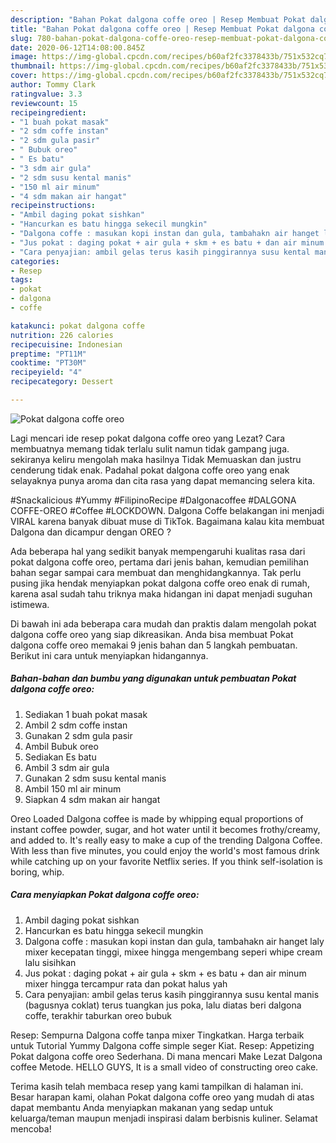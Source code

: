 ```yaml
---
description: "Bahan Pokat dalgona coffe oreo | Resep Membuat Pokat dalgona coffe oreo Yang Mudah Dan Praktis"
title: "Bahan Pokat dalgona coffe oreo | Resep Membuat Pokat dalgona coffe oreo Yang Mudah Dan Praktis"
slug: 780-bahan-pokat-dalgona-coffe-oreo-resep-membuat-pokat-dalgona-coffe-oreo-yang-mudah-dan-praktis
date: 2020-06-12T14:08:00.845Z
image: https://img-global.cpcdn.com/recipes/b60af2fc3378433b/751x532cq70/pokat-dalgona-coffe-oreo-foto-resep-utama.jpg
thumbnail: https://img-global.cpcdn.com/recipes/b60af2fc3378433b/751x532cq70/pokat-dalgona-coffe-oreo-foto-resep-utama.jpg
cover: https://img-global.cpcdn.com/recipes/b60af2fc3378433b/751x532cq70/pokat-dalgona-coffe-oreo-foto-resep-utama.jpg
author: Tommy Clark
ratingvalue: 3.3
reviewcount: 15
recipeingredient:
- "1 buah pokat masak"
- "2 sdm coffe instan"
- "2 sdm gula pasir"
- " Bubuk oreo"
- " Es batu"
- "3 sdm air gula"
- "2 sdm susu kental manis"
- "150 ml air minum"
- "4 sdm makan air hangat"
recipeinstructions:
- "Ambil daging pokat sishkan"
- "Hancurkan es batu hingga sekecil mungkin"
- "Dalgona coffe : masukan kopi instan dan gula, tambahakn air hanget laly mixer kecepatan tinggi, mixee hingga mengembang seperi whipe cream lalu sisihkan"
- "Jus pokat : daging pokat + air gula + skm + es batu + dan air minum mixer hingga tercampur rata dan pokat halus yah"
- "Cara penyajian: ambil gelas terus kasih pinggirannya susu kental manis (bagusnya coklat) terus tuangkan jus poka, lalu diatas beri dalgona coffe, terakhir taburkan oreo bubuk"
categories:
- Resep
tags:
- pokat
- dalgona
- coffe

katakunci: pokat dalgona coffe 
nutrition: 226 calories
recipecuisine: Indonesian
preptime: "PT11M"
cooktime: "PT30M"
recipeyield: "4"
recipecategory: Dessert

---
```



![Pokat dalgona coffe oreo](https://img-global.cpcdn.com/recipes/b60af2fc3378433b/751x532cq70/pokat-dalgona-coffe-oreo-foto-resep-utama.jpg)

Lagi mencari ide resep pokat dalgona coffe oreo yang Lezat? Cara membuatnya memang tidak terlalu sulit namun tidak gampang juga. sekiranya keliru mengolah maka hasilnya Tidak Memuaskan dan justru cenderung tidak enak. Padahal pokat dalgona coffe oreo yang enak selayaknya punya aroma dan cita rasa yang dapat memancing selera kita.

#Snackalicious #Yummy #FilipinoRecipe #Dalgonacoffee #DALGONA COFFE-OREO #Coffee #LOCKDOWN. Dalgona Coffe belakangan ini menjadi VIRAL karena banyak dibuat muse di TikTok. Bagaimana kalau kita membuat Dalgona dan dicampur dengan OREO ?

Ada beberapa hal yang sedikit banyak mempengaruhi kualitas rasa dari pokat dalgona coffe oreo, pertama dari jenis bahan, kemudian pemilihan bahan segar sampai cara membuat dan menghidangkannya. Tak perlu pusing jika hendak menyiapkan pokat dalgona coffe oreo enak di rumah, karena asal sudah tahu triknya maka hidangan ini dapat menjadi suguhan istimewa.


Di bawah ini ada beberapa cara mudah dan praktis dalam mengolah pokat dalgona coffe oreo yang siap dikreasikan. Anda bisa membuat Pokat dalgona coffe oreo memakai 9 jenis bahan dan 5 langkah pembuatan. Berikut ini cara untuk menyiapkan hidangannya.

<!--inarticleads1-->

##### Bahan-bahan dan bumbu yang digunakan untuk pembuatan Pokat dalgona coffe oreo:

1. Sediakan 1 buah pokat masak
1. Ambil 2 sdm coffe instan
1. Gunakan 2 sdm gula pasir
1. Ambil  Bubuk oreo
1. Sediakan  Es batu
1. Ambil 3 sdm air gula
1. Gunakan 2 sdm susu kental manis
1. Ambil 150 ml air minum
1. Siapkan 4 sdm makan air hangat


Oreo Loaded Dalgona coffee is made by whipping equal proportions of instant coffee powder, sugar, and hot water until it becomes frothy/creamy, and added to. It&#39;s really easy to make a cup of the trending Dalgona Coffee. With less than five minutes, you could enjoy the world&#39;s most famous drink while catching up on your favorite Netflix series. If you think self-isolation is boring, whip. 

<!--inarticleads2-->

##### Cara menyiapkan Pokat dalgona coffe oreo:

1. Ambil daging pokat sishkan
1. Hancurkan es batu hingga sekecil mungkin
1. Dalgona coffe : masukan kopi instan dan gula, tambahakn air hanget laly mixer kecepatan tinggi, mixee hingga mengembang seperi whipe cream lalu sisihkan
1. Jus pokat : daging pokat + air gula + skm + es batu + dan air minum mixer hingga tercampur rata dan pokat halus yah
1. Cara penyajian: ambil gelas terus kasih pinggirannya susu kental manis (bagusnya coklat) terus tuangkan jus poka, lalu diatas beri dalgona coffe, terakhir taburkan oreo bubuk


Resep: Sempurna Dalgona coffe tanpa mixer Tingkatkan. Harga terbaik untuk Tutorial Yummy Dalgona coffe simple seger Kiat. Resep: Appetizing Pokat dalgona coffe oreo Sederhana. Di mana mencari Make Lezat Dalgona coffee Metode. HELLO GUYS, It is a small video of constructing oreo cake. 

Terima kasih telah membaca resep yang kami tampilkan di halaman ini. Besar harapan kami, olahan Pokat dalgona coffe oreo yang mudah di atas dapat membantu Anda menyiapkan makanan yang sedap untuk keluarga/teman maupun menjadi inspirasi dalam berbisnis kuliner. Selamat mencoba!
